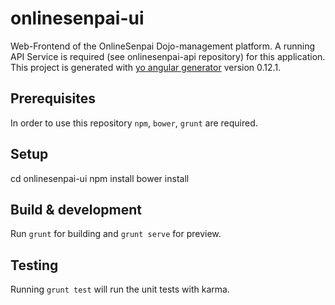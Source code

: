 # onlinesenpai-ui

Web-Frontend of the OnlineSenpai Dojo-management platform. A running API Service is required (see onlinesenpai-api repository) for this application.
This project is generated with [yo angular generator](https://github.com/yeoman/generator-angular)
version 0.12.1.

## Prerequisites

In order to use this repository `npm`, `bower`, `grunt` are required.

## Setup
  cd onlinesenpai-ui
  npm install
  bower install

## Build & development

Run `grunt` for building and `grunt serve` for preview.

## Testing

Running `grunt test` will run the unit tests with karma.
